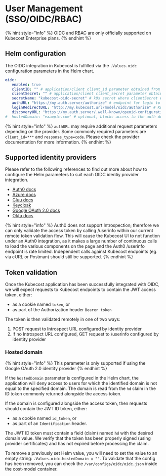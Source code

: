 # User Management (SSO/OIDC/RBAC)

{% hint style="info" %}
OIDC and RBAC are only officially supported on Kubecost Enterprise plans.
{% endhint %}

## Helm configuration

The OIDC integration in Kubecost is fulfilled via the `.Values.oidc` configuration parameters in the Helm chart.

```yaml
oidc:
   enabled: true
   clientID: "" # application/client client_id parameter obtained from provider, used to make requests to server
   clientSecret: "" # application/client client_secret parameter obtained from provider, used to make requests to server
   secretName: "kubecost-oidc-secret" # k8s secret where clientSecret will be stored
   authURL: "https://my.auth.server/authorize" # endpoint for login to auth server
   loginRedirectURL: "http://my.kubecost.url/model/oidc/authorize" # Kubecost url configured in provider for redirect after authentication
   discoveryURL: "https://my.auth.server/.well-known/openid-configuration" # url for OIDC endpoint discovery
#  hostedDomain: "example.com" # optional, blocks access to the auth domain specified in the hd claim of the provider ID token
```

{% hint style="info" %}
&#x20;`authURL` may require additional request parameters depending on the provider. Some commonly required parameters are `client_id=***` and `response_type=code`. Please check the provider documentation for more information.
{% endhint %}

## Supported identity providers

Please refer to the following references to find out more about how to configure the Helm parameters to suit each OIDC identiy provider integration.

* [Auth0 docs](https://auth0.com/docs/get-started/authentication-and-authorization-flow/add-login-auth-code-flow)
* [Azure docs](https://learn.microsoft.com/en-us/azure/active-directory/develop/v2-protocols-oidc#send-the-sign-in-request)
* [Gluu docs](https://gluu.org/docs/gluu-server/4.0/admin-guide/openid-connect/)
* [Keycloak](/user-management-oidc-keycloak.md)
* [Google OAuth 2.0 docs](https://developers.google.com/identity/openid-connect/openid-connect#authenticatingtheuser)
* [Okta docs](https://developer.okta.com/docs/reference/api/oidc/#request-parameters)

{% hint style="info" %}
Auth0 does not support Introspection; therefore we can only validate the access token by calling /userinfo within our current remote token validation flow. This will cause the Kubecost UI to not function under an Auth0 integration, as it makes a large number of continuous calls to load the various components on the page and the Auth0 /userinfo endpoint is rate limited. Independent calls against Kubecost endpoints (eg. via cURL or Postman) should still be supported.
{% endhint %}

## Token validation

Once the Kubecost application has been successfully integrated with OIDC, we will expect requests to Kubecost endpoints to contain the JWT access token, either:

* as a cookie named `token`, or
* as part of the Authorization header `Bearer token`

The token is then validated remotely in one of two ways:

1. POST request to Introspect URL configured by identity provider
2. If no Introspect URL configured, GET request to /userinfo configured by identity provider

### Hosted domain

{% hint style="info" %}
This parameter is only supported if using the Google OAuth 2.0 identity provider
{% endhint %}

If the `hostedDomain` parameter is configured in the Helm chart, the application will deny access to users for which the identified domain is not equal to the specified domain. The domain is read from the `hd` claim in the ID token commonly returned alongside the access token.

If the domain is configured alongside the access token, then requests should contain the JWT ID token, either:

* as a cookie named `id_token`, or
* as part of an `Identification` header.

The JWT ID token must contain a field (claim) named `hd` with the desired domain value. We verify that the token has been properly signed (using provider certificates) and has not expired before processing the claim.

To remove a previously set Helm value, you will need to set the value to an empty string: `.Values.oidc.hostedDomain = ""`. To validate that the config has been removed, you can check the `/var/configs/oidc/oidc.json` inside the cost-model container.
